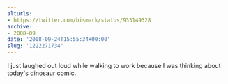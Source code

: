 ```yaml
---
alturls:
- https://twitter.com/bismark/status/933149328
archive:
- 2008-09
date: '2008-09-24T15:55:34+00:00'
slug: '1222271734'
---
```


I just laughed out loud while walking to work because I was thinking about
today's dinosaur comic.

